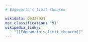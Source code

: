 ```yaml
---
# Edgeworth's limit theorem

wikidata: Q5337931
msc_classification: "91"
wikipedia_links:
  - "[[Edgeworth's limit theorem]]"
---
```

